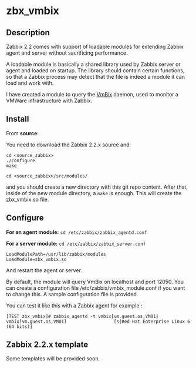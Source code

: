 zbx_vmbix
=====================

Description
-----------
Zabbix 2.2 comes with support of loadable modules for extending Zabbix agent and server without sacrificing performance.

A loadable module is basically a shared library used by Zabbix server or agent and loaded on startup. The library should contain certain functions, so that a Zabbix process may detect that the file is indeed a module it can load and work with.

I have created a module to query the [VmBix](https://github.com/dav3860/vmbix) daemon, used to monitor a VMWare infrastructure with Zabbix.

Install
-------

From **source**:

You need to download the Zabbix 2.2.x source and:

```
cd <source_zabbix>
./configure
make

cd <source_zabbix>/src/modules/ 
```

and you should create a new directory with this git repo content. After that, inside of the new module directory, a `make` is enough. This will create the zbx_vmbix.so file.

Configure
---------

**For an agent module:** `cd /etc/zabbix/zabbix_agentd.conf`

**For a server module:** `cd /etc/zabbix/zabbix_server.conf`

```
LoadModulePath=/usr/lib/zabbix/modules
LoadModule=zbx_vmbix.so
```

And restart the agent or server.

By default, the module will query VmBix on localhost and port 12050. You can create a configuration file /etc/zabbix/vmbix_module.conf if you want to change this. A sample configuration file is provided.

You can test it like this with a Zabbix agent for example :

```
[TEST zbx_vmbix]# zabbix_agentd -t vmbix[vm.guest.os,VM01]
vmbix[vm.guest.os,VM01]                  [s|Red Hat Enterprise Linux 6 (64 bits)]
```

Zabbix 2.2.x template
---------------------

Some templates will be provided soon.
